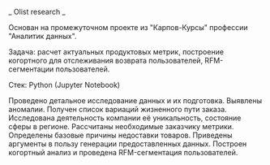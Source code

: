 _ Olist research _

Основан на промежуточном проекте из "Карпов-Курсы" профессии "Аналитик данных".

Задача: расчет актуальных продуктовых метрик, построение когортного для отслеживания возврата пользователей, RFM-сегментации пользователей. 

Стек: Python (Jupyter Notebook) 

Проведено детальное исследование данных и их подготовка. Выявлены аномалии. 
Получен список вариаций жизненного пути заказа. 
Исследована деятельность компании её уникальность, состояние сферы в регионе. 
Рассчитаны необходимые заказчику метрики. 
Определены базовые причины недоставки товаров. 
Приведены аргументы в пользу генерации предоставленных данных. 
Построен когортный анализ и проведена RFM-сегментация пользователей.
